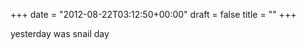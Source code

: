 +++
date = "2012-08-22T03:12:50+00:00"
draft = false
title = ""
+++
<p>yesterday was snail day</p> 
